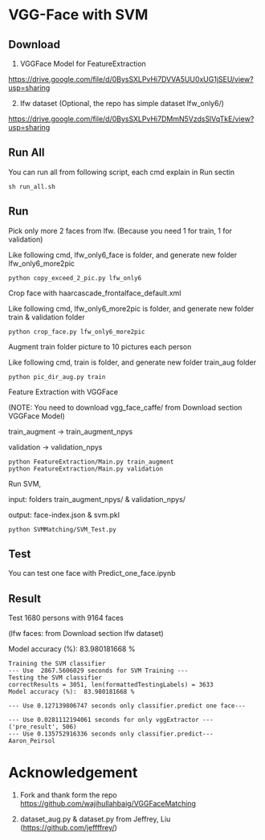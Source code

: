 # VGG-Face with SVM

## Download

1. VGGFace Model for FeatureExtraction

https://drive.google.com/file/d/0BysSXLPvHi7DVVA5UU0xUG1jSEU/view?usp=sharing


2. lfw dataset (Optional, the repo has simple dataset lfw_only6/)

https://drive.google.com/file/d/0BysSXLPvHi7DMmN5VzdsSlVqTkE/view?usp=sharing


## Run All

You can run all from following script, each cmd explain in Run sectin 
```
sh run_all.sh
```

## Run

Pick only more 2 faces from lfw.  (Because you need 1 for train, 1 for validation)

Like following cmd, lfw_only6_face is folder, and generate new folder lfw_only6_more2pic 
```
python copy_exceed_2_pic.py lfw_only6
```

Crop face with haarcascade_frontalface_default.xml

Like following cmd, lfw_only6_more2pic is folder, and generate new folder  train & validation folder
```
python crop_face.py lfw_only6_more2pic
```

Augment train folder picture to 10 pictures each person
  
Like following cmd, train is folder, and generate new folder train_aug folder

```
python pic_dir_aug.py train
```

Feature Extraction with VGGFace

(NOTE: You need to download vgg_face_caffe/ from Download section VGGFace Model)

train_augment -> train_augment_npys

validation -> validation_npys

```
python FeatureExtraction/Main.py train_augment
python FeatureExtraction/Main.py validation
```

Run SVM,

input: folders train_augment_npys/ & validation_npys/

output:  face-index.json & svm.pkl

```
python SVMMatching/SVM_Test.py
```

## Test

You can test one face with Predict_one_face.ipynb

## Result

Test 1680 persons with 9164 faces

(lfw faces:  from Download section lfw dataset)

Model accuracy (%):  83.980181668 %

```
Training the SVM classifier
--- Use  2867.5606029 seconds for SVM Training ---
Testing the SVM classifier
correctResults = 3051, len(formattedTestingLabels) = 3633
Model accuracy (%):  83.980181668 %

--- Use 0.127139806747 seconds only classifier.predict one face---
```
``` Test One Face
--- Use 0.0281112194061 seconds for only vggExtractor ---
('pre_result', 506)
--- Use 0.135752916336 seconds only classifier.predict---
Aaron_Peirsol

```

# Acknowledgement
1. Fork and thank form the repo https://github.com/wajihullahbaig/VGGFaceMatching

2. dataset_aug.py & dataset.py from Jeffrey, Liu  (https://github.com/jeffffrey/)
